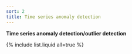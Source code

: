 ```yaml
---
sort: 2
title: Time series anomaly detection
---
```



**Time series anomaly detection/outlier detection**


{% include list.liquid all=true %}
